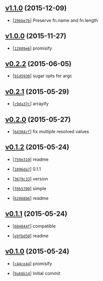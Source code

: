 <!-- 9c94916 1449679977000 -->

## [v1.1.0](https://github.com/zoubin/node-promisify/commit/9c94916) (2015-12-09)

* [[`29bbe7b`](https://github.com/zoubin/node-promisify/commit/29bbe7b)] Preserve fn.name and fn.length

## [v1.0.0](https://github.com/zoubin/node-promisify/commit/8186314) (2015-11-27)

* [[`12809e6`](https://github.com/zoubin/node-promisify/commit/12809e6)] promisify

## [v0.2.2](https://github.com/zoubin/node-promisify/commit/8174d42) (2015-06-05)

* [[`91d5938`](https://github.com/zoubin/node-promisify/commit/91d5938)] sugar opts for argc

## [v0.2.1](https://github.com/zoubin/node-promisify/commit/c9d4e14) (2015-05-29)

* [[`c9da37c`](https://github.com/zoubin/node-promisify/commit/c9da37c)] arrayify

## [v0.2.0](https://github.com/zoubin/node-promisify/commit/7134c1f) (2015-05-27)

* [[`64384cf`](https://github.com/zoubin/node-promisify/commit/64384cf)] fix multiple resolved values

## [v0.1.2](https://github.com/zoubin/node-promisify/commit/fd258bb) (2015-05-24)

* [[`759e310`](https://github.com/zoubin/node-promisify/commit/759e310)] readme

* [[`1896da7`](https://github.com/zoubin/node-promisify/commit/1896da7)] 0.1.1

* [[`3679c33`](https://github.com/zoubin/node-promisify/commit/3679c33)] version

* [[`f0b5700`](https://github.com/zoubin/node-promisify/commit/f0b5700)] simple

* [[`62068b6`](https://github.com/zoubin/node-promisify/commit/62068b6)] readme

## [v0.1.1](https://github.com/zoubin/node-promisify/commit/5f4998b) (2015-05-24)

* [[`684844f`](https://github.com/zoubin/node-promisify/commit/684844f)] compatible

* [[`e9fbd50`](https://github.com/zoubin/node-promisify/commit/e9fbd50)] readme

## [v0.1.0](https://github.com/zoubin/node-promisify/commit/d2a24ff) (2015-05-24)

* [[`c44ce44`](https://github.com/zoubin/node-promisify/commit/c44ce44)] promisify

* [[`9a66b14`](https://github.com/zoubin/node-promisify/commit/9a66b14)] Initial commit

